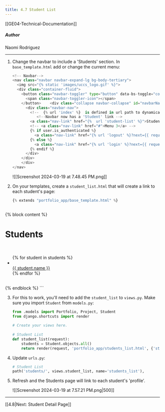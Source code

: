 ```yaml
---
title: 4.7 Student List
---
```

[[GE04-Technical-Documentation]]
##### Author
Naomi Rodriguez

***
1. Change the navbar to include a 'Students' section. In `base_template.html` add or change the current menu:

	``` python
	<!-- Navbar-->  
	<nav class="navbar navbar-expand-lg bg-body-tertiary">  
	  <img src="{% static 'images/uccs_logo.gif' %}">  
	  <div class="container-fluid">  
	    <button class="navbar-toggler" type="button" data-bs-toggle="collapse" data-bs-target="#navbarNavAltMarkup" aria-controls="navbarNavAltMarkup" aria-expanded="false" aria-label="Toggle navigation">  
	      <span class="navbar-toggler-icon"></span>  
	    </button>    <div class="collapse navbar-collapse" id="navbarNavAltMarkup">  
	      <div class="navbar-nav">  
	        <!--  {% url 'index' %}  is defined in url path to dynamically create url -->        <a class="nav-link active" aria-current="page" href="{% url 'index' %}">Home</a>  
	           <!--Navbar now has a 'Student' link -->  
	        <a class="nav-link" href="{%  url 'student-list' %}">Students</a>  
	        <!-- <a class="nav-link" href="#">Menu 3</a> -->  
	        {% if user.is_authenticated %}  
	          <a class="nav-link" href="{% url 'logout' %}?next={{ request.path }}">Logout {{user}}</a>  
	        {% else %}  
	          <a class="nav-link" href="{% url 'login' %}?next={{ request.path }}">Login</a>  
	        {% endif %}  
	      </div>  
	    </div>  
	    </div>
	</nav>
	```

	![[Screenshot 2024-03-19 at 7.48.45 PM.png]]

2. On your templates, create a `student_list.html` that will create a link to each student's page:
	``` python
	{% extends "portfolio_app/base_template.html" %}  
  
{% block content %}  
    <h1>Students</h1>  
    <ul>        {% for student in students %}  
            <li>  
                <a href="{% url 'student-detail' student.id %}">{{ student.name }}</a>  
            </li>        {% endfor %}  
    </ul>  
{% endblock %}
	```

3. For this to work, you'll need to add the `student_list` to `views.py`. Make sure you import `Student` from `models.py`:
	``` python
	from .models import Portfolio, Project, Student  
	from django.shortcuts import render  
	  
	# Create your views here.  
	  
	# Student List  
	def student_list(request):  
	    students = Student.objects.all()  
	    return render(request, 'portfolio_app/students_list.html', {'students': students})
	```

4. Update `urls.py`:

	``` python
	# Student List  
	path('students/', views.student_list, name='students_list'),
	```

5. Refresh and the Students page will link to each student's 'profile'.

	![[Screenshot 2024-03-19 at 7.57.21 PM.png|500]]
***

[[4.8|Next: Student Detail Page]]